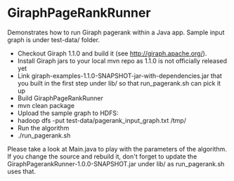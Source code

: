 GiraphPageRankRunner
====================

Demonstrates how to run Giraph pagerank within a Java app. Sample input graph is under test-data/ folder.

* Checkout Giraph 1.1.0 and build it (see http://giraph.apache.org/).
* Install Giraph jars to your local mvn repo as 1.1.0 is not officially released yet
* Link giraph-examples-1.1.0-SNAPSHOT-jar-with-dependencies.jar that you built in the first step under lib/ so that run_pagerank.sh can pick it up
* Build GiraphPageRankRunner
 * mvn clean package
* Upload the sample graph to HDFS:
 *  hadoop dfs -put test-data/pagerank_input_graph.txt /tmp/
* Run the algorithm
 * ./run_pagerank.sh

Please take a look at Main.java to play with the parameters of the algorithm. If you change the source and rebuild it, don't forget to update the 
GiraphPagerankRunner-1.0.0-SNAPSHOT.jar under lib/ as run_pagerank.sh uses that.